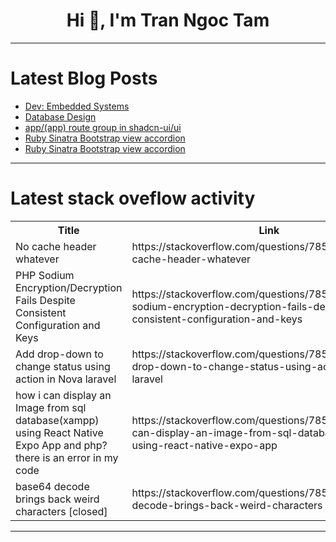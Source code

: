 <h1 align="center">Hi 👋, I'm Tran Ngoc Tam</h1>

---

# Latest Blog Posts 
<!-- BLOG-POST-LIST:START -->
- [Dev: Embedded Systems](https://dev.to/r4nd3l/dev-embedded-systems-3l6h)
- [Database Design](https://dev.to/brvarner/database-design-5g4j)
- [app/&lpar;app&rpar; route group in shadcn-ui/ui](https://dev.to/ramunarasinga/appapp-route-group-in-shadcn-uiui-j3)
- [Ruby Sinatra Bootstrap view accordion](https://dev.to/adolfonava/ruby-sinatra-bootstrap-view-accordion-2ok4)
- [Ruby Sinatra Bootstrap view accordion](https://dev.to/adolfonava/ruby-sinatra-bootstrap-view-accordion-1ekk)
<!-- BLOG-POST-LIST:END -->

---

# Latest stack oveflow activity
<table>
  <tr><th>Title</th><th>Link</th></tr>
  <!-- STACKOVERFLOW:START --><tr><td>No cache header whatever</td><td>https://stackoverflow.com/questions/78556867/no-cache-header-whatever</td></tr><tr><td>PHP Sodium Encryption/Decryption Fails Despite Consistent Configuration and Keys</td><td>https://stackoverflow.com/questions/78556766/php-sodium-encryption-decryption-fails-despite-consistent-configuration-and-keys</td></tr><tr><td>Add drop-down to change status using action in Nova laravel</td><td>https://stackoverflow.com/questions/78556678/add-drop-down-to-change-status-using-action-in-nova-laravel</td></tr><tr><td>how i can display an Image from sql database&lpar;xampp&rpar; using React Native Expo App and php?there is an error in my code</td><td>https://stackoverflow.com/questions/78556664/how-i-can-display-an-image-from-sql-databasexampp-using-react-native-expo-app</td></tr><tr><td>base64 decode brings back weird characters [closed]</td><td>https://stackoverflow.com/questions/78556627/base64-decode-brings-back-weird-characters</td></tr><!-- STACKOVERFLOW:END -->
</table>

---


